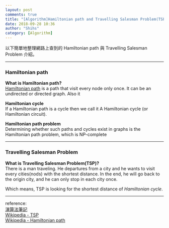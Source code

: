 ```yaml
---
layout: post
comments: true
title: "[Algorithm]Hamiltonian path and Travelling Salesman Problem(TSP)"
date: 2018-09-28 10:36
author: "Shihs"
category: [Algorithm]
---
```


以下簡單地整理網路上查到的 Hamiltonian path 與 Travelling Salesman Problem 介紹。

***

### Hamiltonian path

**What is Hamiltonian path?**<br>
[Hamiltonian path](https://en.wikipedia.org/wiki/Hamiltonian_path) is a path that visit every node only once. It can be an undirected or directed graph. Also it

**Hamiltonian cycle**<br>
If a Hamiltonian path is a cycle then we call it A Hamiltonian cycle (or Hamiltonian circuit).

**Hamiltonian path problem**<br>
Determining whether such paths and cycles exist in graphs is the Hamiltonian path problem, which is NP-complete

***

### Travelling Salesman Problem

**What is Travelling Salesman Problem(TSP)?**<br>
There is a man traveling. He departures from a city and he wants to visit every cities(nods) with the shortest distance. In the end, he will go back to the origin city, and he can only stop in each city once. 

Which means, TSP is looking for the shortest distance of *Hamiltonian cycle*.

***

reference:<br>
[演算法筆記](http://www.csie.ntnu.edu.tw/~u91029/Circuit.html)<br>
[Wikipedia - TSP](https://en.wikipedia.org/wiki/Travelling_salesman_problem)<br>
[Wikipedia - Hamiltonian path](https://en.wikipedia.org/wiki/Hamiltonian_path)<br>